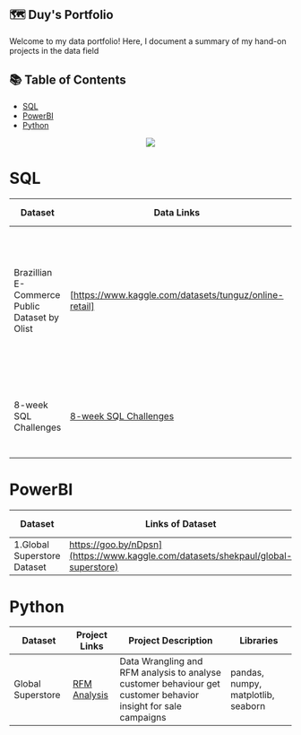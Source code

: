 ## 🗺 **Duy's Portfolio**
Welcome to my data portfolio! Here, I document a summary of my hand-on projects in the data field

## 📚 **Table of Contents**
- [SQL](#SQL)
- [PowerBI](#PowerBI)
- [Python](#Python)
<p align="center"> 
<img src="https://www.clicdata.com/wp-content/uploads/2021/06/transfrom-data-actionable-insights.jpg"
</p>
        
# SQL

Dataset | Data Links | Project Links | Project Descriptions
--- | ---| ---| ---|
Brazillian E-Commerce Public Dataset by Olist | [https://www.kaggle.com/datasets/tunguz/online-retail] | | Phân tích hành vi mua hàng của khách hàng để tìm ra insight giúp công ty lựa chọn chính sách bán hàng phù hợp thông qua google bigquerry
8-week SQL Challenges | [8-week SQL Challenges](https://github.com/AnhDuyVu/Data-Analysis-Projects/tree/main/8-Week%20SQL%20Challenges) | Luyện tập ad-hoc tasks thông qua 8-week SQL challenges

# PowerBI

Dataset | Links of Dataset | Project Details
---| ---| ---| 
1.Global Superstore Dataset | https://goo.by/nDpsn](https://www.kaggle.com/datasets/shekpaul/global-superstore) | Sale Analysis Dashboard

# Python
Dataset | Project Links | Project Description | Libraries
------- | ------------- | ------------------- | --------- |
Global Superstore | [RFM Analysis](https://github.com/AnhDuyVu/Data-Analysis-Projects/blob/4fcd675d3c2719a258b970ad9b1236e8f4745429/RFM%20Analysis%20in%20Python/RFM_analysis_project_global_superstore_by_Python.ipynb)| Data Wrangling and RFM analysis to analyse customer behaviour get customer behavior insight for sale campaigns | pandas, numpy, matplotlib, seaborn

